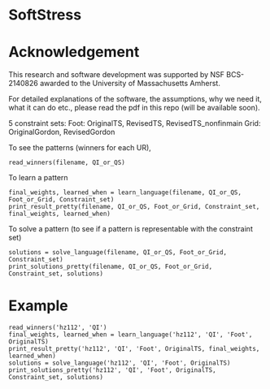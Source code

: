 # SoftStress
# Acknowledgement
This research and software development was supported by NSF BCS-2140826 awarded to the University of Massachusetts Amherst.

For detailed explanations of the software, the assumptions, why we need it, what it can do etc., 
please read the pdf in this repo (will be available soon). 

5 constraint sets:
Foot: OriginalTS, RevisedTS, RevisedTS_nonfinmain
Grid: OriginalGordon, RevisedGordon

To see the patterns (winners for each UR), 
```
read_winners(filename, QI_or_QS)
```
To learn a pattern
```
final_weights, learned_when = learn_language(filename, QI_or_QS, Foot_or_Grid, Constraint_set)
print_result_pretty(filename, QI_or_QS, Foot_or_Grid, Constraint_set, final_weights, learned_when)
```
To solve a pattern (to see if a pattern is representable with the constraint set)
```
solutions = solve_language(filename, QI_or_QS, Foot_or_Grid, Constraint_set)
print_solutions_pretty(filename, QI_or_QS, Foot_or_Grid, Constraint_set, solutions)
```
# Example
```
read_winners('hz112', 'QI')
final_weights, learned_when = learn_language('hz112', 'QI', 'Foot', OriginalTS)
print_result_pretty('hz112', 'QI', 'Foot', OriginalTS, final_weights, learned_when)
solutions = solve_language('hz112', 'QI', 'Foot', OriginalTS)
print_solutions_pretty('hz112', 'QI', 'Foot', OriginalTS, Constraint_set, solutions)
```
